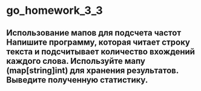 # go_homework_3_3
## Использование мапов для подсчета частот Напишите программу, которая читает строку текста и подсчитывает количество вхождений каждого слова. Используйте мапу (map[string]int) для хранения результатов. Выведите полученную статистику.
